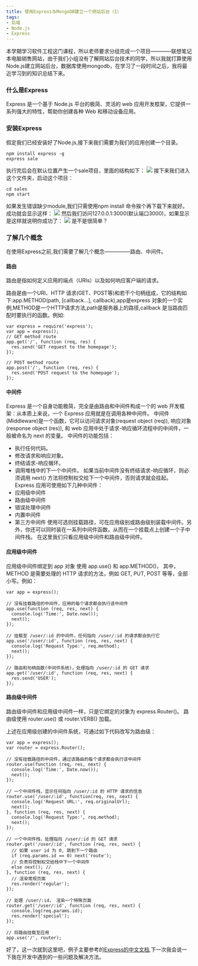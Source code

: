 ```yaml
---
title: 使用Express与MongoDB建立一个网站后台（1）
tags:
- 后端
- Node.js
- Express
---
```


本学期学习软件工程这门课程，所以老师要求分组完成一个项目————联想笔记本电脑销售网站，由于我们小组没有了解网站后台技术的同学，所以我就打算使用Node.js建立网站后台，数据库使用mongodb，在学习了一段时间之后，我将最近学习到的知识总结下来。

### 什么是Express

Express 是一个基于 Node.js 平台的极简、灵活的 web 应用开发框架，它提供一系列强大的特性，帮助你创建各种 Web 和移动设备应用。

<!-- more -->

### 安装Express

假定我们已经安装好了Node.js,接下来我们需要为我们的应用创建一个目录。

```
npm install express -g
express sale
```
执行完后会在默认位置产生一个sale项目，里面的结构如下：
![](/images/20160426/1.png)
接下来我们进入这个文件夹，启动这个项目：
```
cd sales
npm start
```
如果发生错误缺少module,我们只需使用npm install 命令挨个再下载下来就好。
成功就会显示这样：
![](/images/20160426/2.png)
然后我们访问127.0.0.1:3000(默认端口3000)，如果显示是这样就说明你成功了：
![](/images/20160426/3.png)
是不是很简单？

### 了解几个概念

在使用Express之前,我们需要了解几个概念—————路由、中间件。

#### 路由

路由是指如何定义应用的端点（URIs）以及如何响应客户端的请求。

路由是由一个URI、HTTP 请求(GET、POST等)和若干个句柄组成，它的结构如下:app.METHOD(path, [callback…], callback),app是express 对象的一个实例,METHOD是一个HTTP请求方法,path是服务器上的路径,callback 是当路由匹配时要执行的函数。例如:
```
var express = require('express');
var app = express();
// GET method route
app.get('/', function (req, res) {
  res.send('GET request to the homepage');
});

// POST method route
app.post('/', function (req, res) {
  res.send('POST request to the homepage');
});
```
#### 中间件

Express 是一个自身功能极简，完全是由路由和中间件构成一个的 web 开发框架：从本质上来说，一个 Express 应用就是在调用各种中间件。
中间件(Middleware)是一个函数，它可以访问请求对象(request object (req)), 响应对象(response object (res)), 和 web 应用中处于请求-响应循环流程中的中间件，一般被命名为 next 的变量。
中间件的功能包括：
- 执行任何代码。
- 修改请求和响应对象。
- 终结请求-响应循环。
- 调用堆栈中的下一个中间件。
如果当前中间件没有终结请求-响应循环，则必须调用 next() 方法将控制权交给下一个中间件，否则请求就会挂起。
Express 应用可使用如下几种中间件：
- 应用级中间件
- 路由级中间件
- 错误处理中间件
- 内置中间件
- 第三方中间件
使用可选则挂载路径，可在应用级别或路由级别装载中间件。另外，你还可以同时装在一系列中间件函数，从而在一个挂载点上创建一个子中间件栈。
在这里我们只看应用级中间件和路由级中间件。

#### 应用级中间件

应用级中间件绑定到 app 对象 使用 app.use() 和 app.METHOD()， 其中， METHOD 是需要处理的 HTTP 请求的方法，例如 GET, PUT, POST 等等，全部小写。例如：
```
var app = express();

// 没有挂载路径的中间件，应用的每个请求都会执行该中间件
app.use(function (req, res, next) {
  console.log('Time:', Date.now());
  next();
});

// 挂载至 /user/:id 的中间件，任何指向 /user/:id 的请求都会执行它
app.use('/user/:id', function (req, res, next) {
  console.log('Request Type:', req.method);
  next();
});

// 路由和句柄函数(中间件系统)，处理指向 /user/:id 的 GET 请求
app.get('/user/:id', function (req, res, next) {
  res.send('USER');
});
```
#### 路由级中间件

路由级中间件和应用级中间件一样，只是它绑定的对象为 express.Router()。
路由级使用 router.use() 或 router.VERB() 加载。

上述在应用级创建的中间件系统，可通过如下代码改写为路由级：
```
var app = express();
var router = express.Router();

// 没有挂载路径的中间件，通过该路由的每个请求都会执行该中间件
router.use(function (req, res, next) {
  console.log('Time:', Date.now());
  next();
});

// 一个中间件栈，显示任何指向 /user/:id 的 HTTP 请求的信息
router.use('/user/:id', function(req, res, next) {
  console.log('Request URL:', req.originalUrl);
  next();
}, function (req, res, next) {
  console.log('Request Type:', req.method);
  next();
});

// 一个中间件栈，处理指向 /user/:id 的 GET 请求
router.get('/user/:id', function (req, res, next) {
  // 如果 user id 为 0, 跳到下一个路由
  if (req.params.id == 0) next('route');
  // 负责将控制权交给栈中下一个中间件
  else next(); //
}, function (req, res, next) {
  // 渲染常规页面
  res.render('regular');
});

// 处理 /user/:id， 渲染一个特殊页面
router.get('/user/:id', function (req, res, next) {
  console.log(req.params.id);
  res.render('special');
});

// 将路由挂载至应用
app.use('/', router);
```
好了，这一次就到这里吧，例子主要参考的[Express的中文文档](http://www.expressjs.com.cn/),下一次我会说一下我在开发中遇到的一些问题及解决方法。

